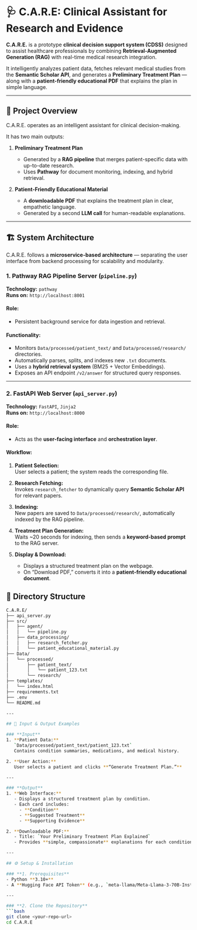 # 🩺 C.A.R.E: Clinical Assistant for Research and Evidence

**C.A.R.E.** is a prototype **clinical decision support system (CDSS)** designed to assist healthcare professionals by combining **Retrieval-Augmented Generation (RAG)** with real-time medical research integration.

It intelligently analyzes patient data, fetches relevant medical studies from the **Semantic Scholar API**, and generates a **Preliminary Treatment Plan** — along with a **patient-friendly educational PDF** that explains the plan in simple language.

---

## 🧠 Project Overview

C.A.R.E. operates as an intelligent assistant for clinical decision-making.

It has two main outputs:

1. **Preliminary Treatment Plan**
   - Generated by a **RAG pipeline** that merges patient-specific data with up-to-date research.
   - Uses **Pathway** for document monitoring, indexing, and hybrid retrieval.

2. **Patient-Friendly Educational Material**
   - A **downloadable PDF** that explains the treatment plan in clear, empathetic language.
   - Generated by a second **LLM call** for human-readable explanations.

---

## 🏗️ System Architecture

C.A.R.E. follows a **microservice-based architecture** — separating the user interface from backend processing for scalability and modularity.

### 1. Pathway RAG Pipeline Server (`pipeline.py`)
**Technology:** `pathway`  
**Runs on:** `http://localhost:8001`  

#### Role:
- Persistent background service for data ingestion and retrieval.

#### Functionality:
- Monitors `Data/processed/patient_text/` and `Data/processed/research/` directories.
- Automatically parses, splits, and indexes new `.txt` documents.
- Uses a **hybrid retrieval system** (BM25 + Vector Embeddings).
- Exposes an API endpoint `/v2/answer` for structured query responses.

---

### 2. FastAPI Web Server (`api_server.py`)
**Technology:** `FastAPI`, `Jinja2`  
**Runs on:** `http://localhost:8000`  

#### Role:
- Acts as the **user-facing interface** and **orchestration layer**.

#### Workflow:
1. **Patient Selection:**  
   User selects a patient; the system reads the corresponding file.

2. **Research Fetching:**  
   Invokes `research_fetcher` to dynamically query **Semantic Scholar API** for relevant papers.

3. **Indexing:**  
   New papers are saved to `Data/processed/research/`, automatically indexed by the RAG pipeline.

4. **Treatment Plan Generation:**  
   Waits ~20 seconds for indexing, then sends a **keyword-based prompt** to the RAG server.

5. **Display & Download:**  
   - Displays a structured treatment plan on the webpage.
   - On “Download PDF,” converts it into a **patient-friendly educational document**.


## 🧱 Directory Structure

```bash
C.A.R.E/
├── api_server.py
├── src/
│   ├── agent/
│   │   └── pipeline.py
│   ├── data_processing/
│   │   ├── research_fetcher.py
│   │   └── patient_educational_material.py
├── Data/
│   └── processed/
│       ├── patient_text/
│       │   └── patient_123.txt
│       └── research/
├── templates/
│   └── index.html
├── requirements.txt
├── .env
└── README.md

---

## 💾 Input & Output Examples

### **Input**
1. **Patient Data:**  
   `Data/processed/patient_text/patient_123.txt`  
   Contains condition summaries, medications, and medical history.

2. **User Action:**  
   User selects a patient and clicks **“Generate Treatment Plan.”**

---

### **Output**
1. **Web Interface:**  
   - Displays a structured treatment plan by condition.  
   - Each card includes:
     - **Condition**
     - **Suggested Treatment**
     - **Supporting Evidence**

2. **Downloadable PDF:**  
   - Title: `Your Preliminary Treatment Plan Explained`  
   - Provides **simple, compassionate** explanations for each condition and treatment.

---

## ⚙️ Setup & Installation

### **1. Prerequisites**
- Python **3.10+**
- A **Hugging Face API Token** (e.g., `meta-llama/Meta-Llama-3-70B-Instruct`)

---

### **2. Clone the Repository**
```bash
git clone <your-repo-url>
cd C.A.R.E
